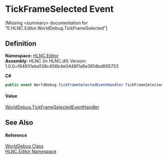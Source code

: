 # TickFrameSelected Event


\[Missing &lt;summary&gt; documentation for "E:HLNC.Editor.WorldDebug.TickFrameSelected"\]



## Definition
**Namespace:** <a href="N_HLNC_Editor">HLNC.Editor</a>  
**Assembly:** HLNC (in HLNC.dll) Version: 1.0.0+f84931ebd138c456b4e0448f1a8e3814bd665733

**C#**
``` C#
public event WorldDebug.TickFrameSelectedEventHandler TickFrameSelected
```



#### Value
<a href="T_HLNC_Editor_WorldDebug_TickFrameSelectedEventHandler">WorldDebug.TickFrameSelectedEventHandler</a>

## See Also


#### Reference
<a href="T_HLNC_Editor_WorldDebug">WorldDebug Class</a>  
<a href="N_HLNC_Editor">HLNC.Editor Namespace</a>  
